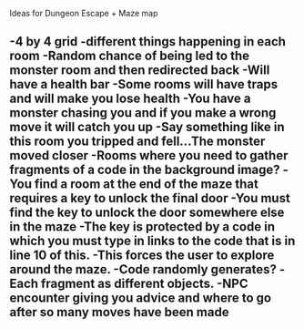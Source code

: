 Ideas for Dungeon Escape + Maze map

-4 by 4 grid
-different things happening in each room
    -Random chance of being led to the monster room and then redirected back
    -Will have a health bar
    -Some rooms will have traps and will make you lose health
    -You have a monster chasing you and if you make a wrong move it will catch you up
        -Say something like in this room you tripped and fell...The monster moved closer
    -Rooms where you need to gather fragments of a code in the background image?
    -You find a room at the end of the maze that requires a key to unlock the final door
    -You must find the key to unlock the door somewhere else in the maze
    -The key is protected by a code in which you must type in links to the code that is in line 10 of this.
        -This forces the user to explore around the maze.
        -Code randomly generates?
            -Each fragment as different objects.
-NPC encounter giving you advice and where to go after so many moves have been made
-